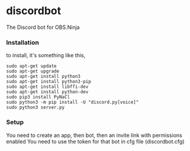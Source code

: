 # discordbot
The Discord bot for OBS.Ninja

### Installation
to install, it's something like this,
```
sudo apt-get update
sudo apt-get upgrade
sudo apt-get install python3
sudo apt-get install python3-pip
sudo apt-get install libffi-dev
sudo apt-get install python-dev
sudo pip3 install PyNaCl
sudo python3 -m pip install -U "discord.py[voice]"
sudo python3 server.py
```

### Setup
You need to create an app, then bot, then an invite link with permissions enabled
You need to use the token for that bot in cfg file (discordbot.cfg)

